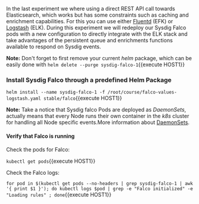 In the last experiment we where using a direct REST API call towards Elasticsearch, which works but has some constraints such as caching and enrichment capabilities. For this you can use either [Fluentd](https://www.fluentd.org/) (EFK) or [Logstash](https://www.elastic.co/products/logstash) (ELK). During this experiment we will redeploy our Sysdig Falco pods with a new configuration to directly integrate with the ELK stack and take advantages of the persistent queue and enrichments functions available to respond on Sysdig events.

**Note:** Don't forget to first remove your current *helm* package, which can be easily done with `helm delete --purge sysdig-falco-1`{{execute HOST1}}

### Install Sysdig Falco through a predefined Helm Package

`helm install --name sysdig-falco-1 -f /root/course/falco-values-logstash.yaml stable/falco`{{execute HOST1}}

**Note:** Take a notice that Sysdig falco Pods are deployed as *DaemonSets*, actually means that every Node runs their own container in the *k8s* cluster for handling all Node specific events.More information about [DaemonSets]().

#### Verify that Falco is running 

Check the pods for Falco:

`kubectl get pods`{{execute HOST1}}

Check the Falco logs:  

`for pod in $(kubectl get pods --no-headers | grep sysdig-falco-1 | awk '{ print $1 }'); do kubectl logs $pod | grep -e "Falco initialized" -e "Loading rules" ; done`{{execute HOST1}}
